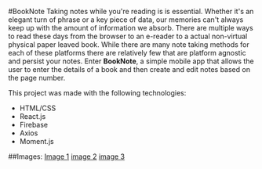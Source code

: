 #BookNote
Taking notes while you're reading is is essential. Whether it's an elegant turn of phrase or a key piece of data, our memories can't always keep up with the amount of information we absorb. There are multiple ways to read these days from the browser to an e-reader to a actual non-virtual physical paper leaved book. While there are many note taking methods for each of these platforms there are relatively few that are platform agnostic and persist your notes. Enter <B>BookNote</B>, a simple mobile app that allows the user to enter the details of a book and then create and edit notes based on the page number.

This project was made with the following technologies:
* HTML/CSS
* React.js
* Firebase
* Axios
* Moment.js

##Images:
[Image 1](https://github.com/Jon-zachary/BookNote/edit/master/public/app-shot1.png)
[image 2](https://github.com/Jon-zachary/BookNote/edit/master/public/app-shot2.png)
[image 3](https://github.com/Jon-zachary/BookNote/edit/master/public/app-shot3.png)
